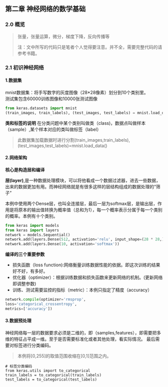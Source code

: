## 第二章 神经网络的数学基础
### 2.0 概览 
> 张量，张量运算，微分，梯度下降，反向传播等
>
> 注：文中所写的代码只是笔者个人觉得要注意。并不全，需要完整代码的请参考书籍。

### 2.1 初识神经网络
#### 1.数据集
mnist数据集：将手写数字的灰度图像（28\*28像素）划分到10个类别里。  
测试集包含60000训练图像和10000张测试图像    

```python
from keras.datasets import mnist
(train_images, train_labels), (test_images, test_labels) = mnist.load_data()
```



**类和标签的说明**
在分类问题中某个类别叫做类（class)，数据点叫做样本（sample）,某个样本对应的类叫做标签（label）

> 此数据集加载数据时进行分割(train_images,train_labels),(test_images,test_labels)=mnist.load_data()

#### 2.网络架构

**核心是构造层和编译**   

**层(layer)**,是一种数据处理模块，可以将他看成一个数据过滤器，进去一些数据，出来的数据更加有用。而神经网络就是有很多这样的层结构组成的数据处理的“筛子”   

本例中使用两个Dense层，也叫全连接层，最后一层为softmax层，是输出层，作用是将原本的输出值转换为概率值（总和为1），每一个概率表示分属于每一个类别的概率。本例有十个类别。 

```python
from keras import models
from keras import layers
network = models.Sequential()
network.add(layers.Dense(512, activation='relu', input_shape=(28 * 28,)))
network.add(layers.Dense(10, activation='softmax'))
```

  

**编译的三个重要参数**

- 损失函数（loss function):网络衡量训练数据性能的依据。即这次训练的结果好不好，有多好。  
- 优化器（optimizer）：根据训练数据和损失函数来更新网络的机制。(更新网络即调整参数)
- 训练、测试需要监控的指标（metric）：本例只指定了精度（accuracy）  

```python
network.compile(optimizer='rmsprop',
loss='categorical_crossentropy',
metrics=['accuracy'])
```

#### 3.数据预处理

神经网络每一层的数据要求必须是二维的，即（samples,features），即需要把多维的特征占平成一维。至于是否需要标准化或者其他处理，看实际情况。  最后需要对标签进行分类编码。

> 本例将[0,255]的取值范围收缩在[0,1]范围之内。

```pytho
# 标签分类编码
from keras.utils import to_categorical
train_labels = to_categorical(train_labels)
test_labels = to_categorical(test_labels)
```

